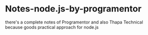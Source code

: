 # Notes-node.js-by-programentor
there's a complete notes of Programentor and also Thapa Technical because goods practical approach for node.js
